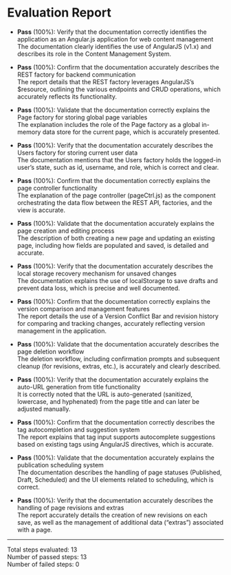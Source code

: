 # Evaluation Report

- **Pass** (100%): Verify that the documentation correctly identifies the application as an Angular.js application for web content management  
  The documentation clearly identifies the use of AngularJS (v1.x) and describes its role in the Content Management System.

- **Pass** (100%): Confirm that the documentation accurately describes the REST factory for backend communication  
  The report details that the REST factory leverages AngularJS’s $resource, outlining the various endpoints and CRUD operations, which accurately reflects its functionality.

- **Pass** (100%): Validate that the documentation correctly explains the Page factory for storing global page variables  
  The explanation includes the role of the Page factory as a global in-memory data store for the current page, which is accurately presented.

- **Pass** (100%): Verify that the documentation accurately describes the Users factory for storing current user data  
  The documentation mentions that the Users factory holds the logged-in user’s state, such as id, username, and role, which is correct and clear.

- **Pass** (100%): Confirm that the documentation correctly explains the page controller functionality  
  The explanation of the page controller (pageCtrl.js) as the component orchestrating the data flow between the REST API, factories, and the view is accurate.

- **Pass** (100%): Validate that the documentation accurately explains the page creation and editing process  
  The description of both creating a new page and updating an existing page, including how fields are populated and saved, is detailed and accurate.

- **Pass** (100%): Verify that the documentation accurately describes the local storage recovery mechanism for unsaved changes  
  The documentation explains the use of localStorage to save drafts and prevent data loss, which is precise and well documented.

- **Pass** (100%): Confirm that the documentation correctly explains the version comparison and management features  
  The report details the use of a Version Conflict Bar and revision history for comparing and tracking changes, accurately reflecting version management in the application.

- **Pass** (100%): Validate that the documentation accurately describes the page deletion workflow  
  The deletion workflow, including confirmation prompts and subsequent cleanup (for revisions, extras, etc.), is accurately and clearly described.

- **Pass** (100%): Verify that the documentation accurately explains the auto-URL generation from title functionality  
  It is correctly noted that the URL is auto-generated (sanitized, lowercase, and hyphenated) from the page title and can later be adjusted manually.

- **Pass** (100%): Confirm that the documentation correctly describes the tag autocompletion and suggestion system  
  The report explains that tag input supports autocomplete suggestions based on existing tags using AngularJS directives, which is accurate.

- **Pass** (100%): Validate that the documentation accurately explains the publication scheduling system  
  The documentation describes the handling of page statuses (Published, Draft, Scheduled) and the UI elements related to scheduling, which is correct.

- **Pass** (100%): Verify that the documentation accurately describes the handling of page revisions and extras  
  The report accurately details the creation of new revisions on each save, as well as the management of additional data (“extras”) associated with a page.

---

Total steps evaluated: 13  
Number of passed steps: 13  
Number of failed steps: 0